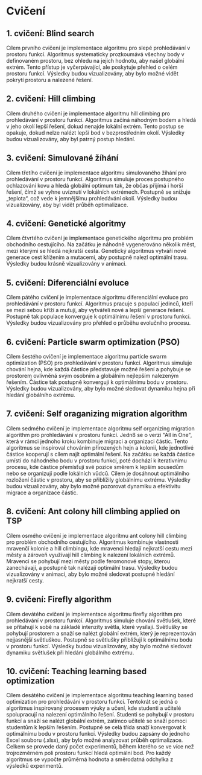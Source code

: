 # Cvičení

## 1. cvičení: Blind search

Cílem prvního cvičení je implementace algoritmu pro slepé prohledávání v prostoru funkcí. Algoritmus systematicky
prozkoumává všechny body v definovaném prostoru, bez ohledu na jejich hodnotu, aby našel globální extrém. Tento přístup
je vyčerpávající, ale poskytuje přehled o celém prostoru funkcí. Výsledky budou vizualizovány, aby bylo možné vidět
pokrytí prostoru a nalezené řešení.

## 2. cvičení: Hill climbing

Cílem druhého cvičení je implementace algoritmu hill climbing pro prohledávání v prostoru funkcí. Algoritmus začíná
náhodným bodem a hledá v jeho okolí lepší řešení, dokud nenajde lokální extrém. Tento postup se opakuje, dokud nelze
nalézt lepší bod v bezprostředním okolí. Výsledky budou vizualizovány, aby byl patrný postup hledání.

## 3. cvičení: Simulované žíhání

Cílem třetího cvičení je implementace algoritmu simulovaného žíhání pro prohledávání v prostoru funkcí. Algoritmus
simuluje proces postupného ochlazování kovu a hledá globální optimum tak, že občas přijímá i horší řešení, čímž se vyhne
uvíznutí v lokálních extrémech. Postupně se snižuje „teplota“, což vede k jemnějšímu prohledávání okolí. Výsledky budou
vizualizovány, aby byl vidět průběh optimalizace.

## 4. cvičení: Genetické algoritmy

Cílem čtvrtého cvičení je implementace genetického algoritmu pro problém obchodního cestujícího. Na začátku je náhodně
vygenerováno několik měst, mezi kterými se hledá nejkratší cesta. Genetický algoritmus vytváří nové generace cest
křížením a mutacemi, aby postupně nalezl optimální trasu. Výsledky budou krásně vizualizovány v animaci.

## 5. cvičení: Diferenciální evoluce

Cílem pátého cvičení je implementace algoritmu diferenciální evoluce pro prohledávání v prostoru funkcí. Algoritmus
pracuje s populací jedinců, kteří se mezi sebou kříží a mutují, aby vytvářeli nové a lepší generace řešení. Postupně tak
populace konverguje k optimálnímu řešení v prostoru funkcí. Výsledky budou vizualizovány pro přehled o průběhu
evolučního procesu.

## 6. cvičení: Particle swarm optimization (PSO)

Cílem šestého cvičení je implementace algoritmu particle swarm optimization (PSO) pro prohledávání v prostoru funkcí.
Algoritmus simuluje chování hejna, kde každá částice představuje možné řešení a pohybuje se prostorem ovlivněná svým
osobním a globálním nejlepším nalezeným řešením. Částice tak postupně konvergují k optimálnímu bodu v prostoru. Výsledky
budou vizualizovány, aby bylo možné sledovat dynamiku hejna při hledání globálního extrému.

## 7. cvičení: Self oraganizing migration algorithm

Cílem sedmého cvičení je implementace algoritmu self organizing migration algorithm pro prohledávání v prostoru funkcí.
Jedn8 se o verzi "All in One", která v rámci jednoho kroku kombinuje migraci a organizaci částic. Tento algoritmus se
inspiroval chováním přirozených hejn a kolonií, kde jednotlivé částice kooperují s cílem najít optimální řešení. Na
začátku se každá částice umístí do náhodného bodu v prostoru funkcí, poté dochází k iterativnímu procesu, kde částice
přemísťují své pozice směrem k lepším sousedům nebo se organizují podle lokálních vůdců. Cílem je dosáhnout optimálního
rozložení částic v prostoru, aby se přiblížily globálnímu extrému. Výsledky budou vizualizovány, aby bylo možné
pozorovat dynamiku a efektivitu migrace a organizace částic.

## 8. cvičení: Ant colony hill climbing applied on TSP

Cílem osmého cvičení je implementace algoritmu ant colony hill climbing pro problém obchodního cestujícího. Algoritmus
kombinuje vlastnosti mravenčí kolonie a hill climbingu, kde mravenci hledají nejkratší cestu mezi městy a zároveň
využívají hill climbing k nalezení lokálních extrémů. Mravenci se pohybují mezi městy podle feromonové stopy, kterou
zanechávají, a postupně tak nalézají optimální trasu. Výsledky budou vizualizovány v animaci, aby bylo možné sledovat
postupné hledání nejkratší cesty.

## 9. cvičení: Firefly algorithm

Cílem devátého cvičení je implementace algoritmu firefly algorithm pro prohledávání v prostoru funkcí. Algoritmus
simuluje chování světlušek, které se přitahují k sobě na základě intenzity světla, které vysílají. Světlušky se pohybují
prostorem a snaží se nalézt globální extrém, který je reprezentován nejjasnější světluškou. Postupně se světlušky
přibližují k optimálnímu bodu v prostoru funkcí. Výsledky budou vizualizovány, aby bylo možné sledovat dynamiku
světlušek při hledání globálního extrému.

## 10. cvičení: Teaching learning based optimization

Cílem desátého cvičení je implementace algoritmu teaching learning based optimization pro prohledávání v prostoru
funkcí. Tentokrát se jedná o algoritmus inspirovaný procesem výuky a učení, kde studenti a učitelé spolupracují na
nalezení optimálního řešení. Studenti se pohybují v prostoru funkcí a snaží se nalézt globální extrém, zatímco učitelé
se snaží pomoci studentům k lepším řešením. Postupně se celá třída snaží konvergovat k optimálnímu bodu v prostoru
funkcí. Výsledky budou zapsány do jednoho Excel souboru (.xlsx), aby bylo možné analyzovat průběh optimalizace. Celkem
se provede daný počet experimentů, během kterého se ve více než trojrozměrném poli prostoru funkcí hledá optimální bod.
Pro každý algoritmus se vypočte průměrná hodnota a směrodatná odchylka z výsledků experimentů.